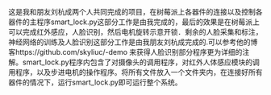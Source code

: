 这是我和朋友刘杭成两个人共同完成的项目，在树莓派上各器件的连接以及控制各器件的主程序smart_lock.py这部分工作是由我完成的，最后的效果是在树莓派上可以完成红外感应，人脸识别，然后电机旋转示意开锁．剩余的人脸采集和标注，神经网络的训练及人脸识别这部分工作是由我朋友刘杭成完成的.可以参考他的博客https://github.com/skyliuc/-demo 来获得人脸识别部分程序更为详细的注解。smart_lock.py程序内包含了对摄像头的调用程序，对红外人体感应模块的调用程序，以及步进电机的操作程序。将所有文件放入一个文件夹内，在连接好所有器件的情况下，运行smart_lock.py即可运行整个系统。
